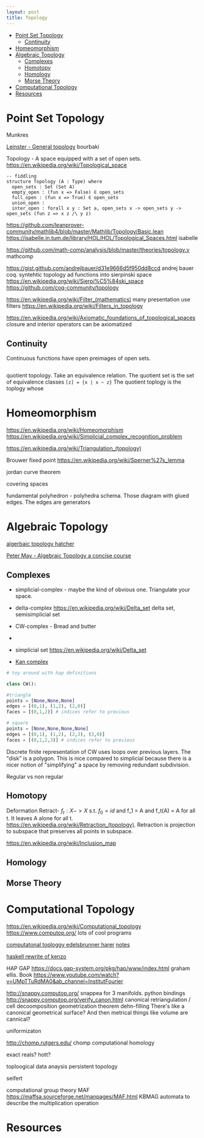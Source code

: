 ```yaml
---
layout: post
title: Topology
---
```

- [Point Set Topology](#point-set-topology)
  - [Continuity](#continuity)
- [Homeomorphism](#homeomorphism)
- [Algebraic Topology](#algebraic-topology)
  - [Complexes](#complexes)
  - [Homotopy](#homotopy)
  - [Homology](#homology)
  - [Morse Theory](#morse-theory)
- [Computational Topology](#computational-topology)
- [Resources](#resources)

# Point Set Topology

Munkres

[Leinster - General topology](https://www.maths.ed.ac.uk/~tl/topology/topology_notes.pdf)
bourbaki

Topology - A space equipped with a set of open sets.
<https://en.wikipedia.org/wiki/Topological_space>

```lean
-- fiddling
structure Topology (A : Type) where
  open_sets : Set (Set A)
  empty_open : (fun x => False) ∈ open_sets
  full_open : (fun x => True) ∈ open_sets
  union_open : 
  inter_open : forall x y : Set a, open_sets x -> open_sets y -> open_sets (fun z => x z /\ y z)

```

<https://github.com/leanprover-community/mathlib4/blob/master/Mathlib/Topology/Basic.lean>
<https://isabelle.in.tum.de/library/HOL/HOL/Topological_Spaces.html> isabelle

<https://github.com/math-comp/analysis/blob/master/theories/topology.v> mathcomp

<https://gist.github.com/andrejbauer/d31e9666d5f950dd8ccd> andrej bauer coq. syntehtic topology ad functions into sierpinski space <https://en.wikipedia.org/wiki/Sierpi%C5%84ski_space>
<https://github.com/coq-community/topology>

<https://en.wikipedia.org/wiki/Filter_(mathematics)>  many presentation use filters
<https://en.wikipedia.org/wiki/Filters_in_topology>

<https://en.wikipedia.org/wiki/Axiomatic_foundations_of_topological_spaces>
closure and interior operators can be axiomatized

## Continuity

Continuous functions have open preimages of open sets.

```lean

```

quotient topology. Take an equivalence relation. The quotient set is the set of equivalence classes `[z] = {x | x ~ z}`
  The quotient toplogy is the toplogy whose

# Homeomorphism

<https://en.wikipedia.org/wiki/Homeomorphism>
<https://en.wikipedia.org/wiki/Simplicial_complex_recognition_problem>

<https://en.wikipedia.org/wiki/Triangulation_(topology)>

Brouwer fixed point
<https://en.wikipedia.org/wiki/Sperner%27s_lemma>

jordan curve theorem

covering spaces

fundamental polyhedron - polyhedra schema. Those diagram with glued edges. The edges are generators

# Algebraic Topology

[algerbaic topology hatcher](https://pi.math.cornell.edu/~hatcher/AT/AT.pdf)

[Peter May  - Algebraic Topology a concise course](http://www.math.uchicago.edu/~may/CONCISE/ConciseRevised.pdf)

## Complexes

- simplicial-complex - maybe the kind of obvious one. Triangulate your space.
- delta-complex <https://en.wikipedia.org/wiki/Delta_set> delta set, semisimplicial set
- CW-complex - Bread and butter
-

- simplicial set <https://en.wikipedia.org/wiki/Delta_set>
- [Kan complex](https://en.wikipedia.org/wiki/Kan_fibration)

```python
# toy around with hap definitions

class CW():

#triangle
points = [None,None,None]
edges = [(0,1), (1,2), (2,0)]
faces = [(0,1,2)] # indices refer to previous

# square
points = [None,None,None,None]
edges = [(0,1), (1,2), (2,3), (3,0)]
faces = [(0,1,2,3)] # indices refer to previous
```

Discrete finite representation of CW uses loops over previous layers. The "disk" is a polygon. This is nice compared to simplicial because there is a nicer notion of "simplifying" a space by removing redundant subdivision.

Regular vs non regular

## Homotopy

Deformation Retract- $f_t : X -> X$ s.t. $f_0 = id$ and f_1 = A and f_t(A) = A for all t. It leaves A alone for all t. <https://en.wikipedia.org/wiki/Retraction_(topology)>. Retraction is projection to subspace that preserves all points in subspace.

<https://en.wikipedia.org/wiki/Inclusion_map>

## Homology

## Morse Theory

# Computational Topology

<https://en.wikipedia.org/wiki/Computational_topology>
<https://www.computop.org/> lots of cool programs

[computatonal toploggy edelsbrunner harer](https://www.maths.ed.ac.uk/~v1ranick/papers/edelcomp.pdf)
[notes](https://www.ams.org/meetings/shortcourse/zomorodian-notes.pdf)

[haskell rewrite of kenzo](https://github.com/mvr/at)

HAP GAP <https://docs.gap-system.org/pkg/hap/www/index.html>
graham ellis. Book
<https://www.youtube.com/watch?v=UMpTTuRdMA0&ab_channel=InstitutFourier>

<http://snappy.computop.org/> snappea for 3 manifolds. python bindings
<http://snappy.computop.org/verify_canon.html> canonical retriangulation / cell decoomposition
geometrization theorem
dehn-filling
There's like a canonical geometrical surface? And then metrical things like volume are cannical?

uniformizaton

<http://chomp.rutgers.edu/> chomp computational homology

exact reals?
hott?

toploogical data anaysis
persistent topology

seifert

computational group theory
MAF <https://maffsa.sourceforge.net/manpages/MAF.html>
KBMAG
automata to describe the multiplication operation

# Resources
